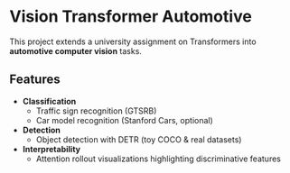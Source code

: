 # Vision Transformer Automotive 

This project extends a university assignment on Transformers into **automotive computer vision** tasks.

## Features
- **Classification**
  - Traffic sign recognition (GTSRB)
  - Car model recognition (Stanford Cars, optional)
- **Detection**
  - Object detection with DETR (toy COCO & real datasets)
- **Interpretability**
  - Attention rollout visualizations highlighting discriminative features

